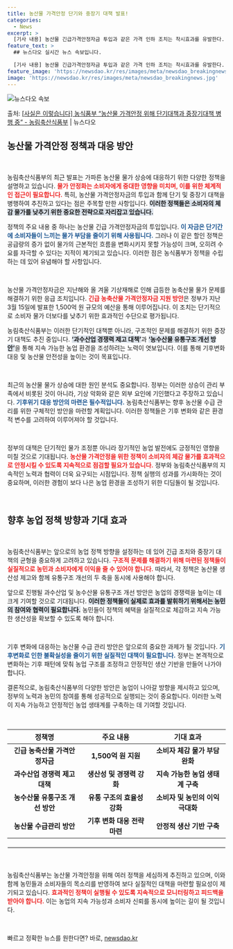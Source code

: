 ```yaml
---
title: 농산물 가격안정 단기와 중장기 대책 발표!
categories:
  - News
excerpt: >
  [기사 내용] 농산물 긴급가격안정자금 투입과 같은 가격 인하 조치는 착시효과를 유발한다. 공급량이 늘지 않은…
feature_text: >
  ## 뉴스다오 실시간 뉴스 속보입니다.

  [기사 내용] 농산물 긴급가격안정자금 투입과 같은 가격 인하 조치는 착시효과를 유발한다. 공급량이 늘지 않은…
feature_image: 'https://newsdao.kr/res/images/meta/newsdao_breakingnews.jpg'
image: 'https://newsdao.kr/res/images/meta/newsdao_breakingnews.jpg'
---
```


![뉴스다오 속보](https://newsdao.kr/res/images/meta/newsdao_breakingnews.jpg)

<p>출처: <a href="https://newsdao.kr/3805" rel="dofollow">[사실은 이렇습니다] 농식품부 “농산물 가격안정 위해 단기대책과 중장기대책 병행 중” - 농림축산식품부</a> | 뉴스다오</p>

<h2 data-ke-size="size26">농산물 가격안정 정책과 대응 방안</h2>

<p data-ke-size="size16">&nbsp;</p>

농림축산식품부의 최근 발표는 가파른 농산물 물가 상승에 대응하기 위한 다양한 정책을 설명하고 있습니다. <b><span style="color: #ee2323;">물가 안정화는 소비자에게 중대한 영향을 미치며, 이를 위한 체계적인 접근이 필요합니다.</span></b> 특히, 농산물 가격안정자금의 투입과 함께 단기 및 중장기 대책을 병행하여 추진하고 있다는 점은 주목할 만한 사항입니다. <b><span style="background-color: #21538527;">이러한 정책들은 소비자의 체감 물가를 낮추기 위한 중요한 전략으로 자리잡고 있습니다.</span></b>  

정책의 주요 내용 중 하나는 농산물 긴급 가격안정자금의 투입입니다. <b><span style="color: #1a5490;">이 자금은 단기간에 소비자들이 느끼는 물가 부담을 줄이기 위해 사용됩니다.</span></b> 그러나 이 같은 할인 정책은 공급량의 증가 없이 물가의 근본적인 흐름을 변화시키지 못할 가능성이 크며, 오히려 수요를 자극할 수 있다는 지적이 제기되고 있습니다. 이러한 점은 농식품부가 정책을 수립하는 데 있어 유념해야 할 사항입니다.

<p data-ke-size="size16">&nbsp;</p>

농산물 가격안정자금은 지난해와 올 겨울 기상재해로 인해 급등한 농축산물 물가 문제를 해결하기 위한 응급 조치입니다. <b><span style="color: #ee2323;">긴급 농축산물 가격안정자금 지원 방안</span></b>은 정부가 지난 3월 15일에 발표한 1,500억 원 규모의 예산을 통해 이루어집니다. 이 조치는 단기적으로 소비자 물가 더보다를 낮추기 위한 효과적인 수단으로 평가됩니다.

농림축산식품부는 이러한 단기적인 대책뿐 아니라, 구조적인 문제를 해결하기 위한 중장기 대책도 추진 중입니다. <b><span style="background-color: #21538527;">‘과수산업 경쟁력 제고 대책’</span></b>과 <b><span style="background-color: #21538527;">‘농수산물 유통구조 개선 방안’</span></b>을 통해 지속 가능한 농업 환경을 조성하려는 노력이 엿보입니다. 이를 통해 기후변화 대응 및 농산물 안전성을 높이는 것이 목표입니다.

<p data-ke-size="size16">&nbsp;</p>

최근의 농산물 물가 상승에 대한 원인 분석도 중요합니다. 정부는 이러한 상승이 관리 부족에서 비롯된 것이 아니라, 기상 악화와 같은 외부 요인에 기인했다고 주장하고 있습니다. <b><span style="color: #1a5490;">기후위기 대응 방안의 마련은 필수적입니다.</span></b> 농림축산식품부는 향후 농산물 수급 관리를 위한 구체적인 방안을 마련할 계획입니다. 이러한 정책들은 기후 변화와 같은 환경적 변수를 고려하여 이루어져야 할 것입니다.

<p data-ke-size="size16">&nbsp;</p>

정부의 대책은 단기적인 물가 조정뿐 아니라 장기적인 농업 발전에도 긍정적인 영향을 미칠 것으로 기대됩니다. <b><span style="color: #ee2323;">농산물 가격안정을 위한 정책이 소비자의 체감 물가를 효과적으로 안정시킬 수 있도록 지속적으로 점검할 필요가 있습니다.</span></b> 정부와 농림축산식품부의 지속적인 노력과 협력이 더욱 요구되는 시점입니다. 정책 실행의 성과를 가시화하는 것이 중요하며, 이러한 경험이 보다 나은 농업 환경을 조성하기 위한 디딤돌이 될 것입니다.

<p data-ke-size="size16">&nbsp;</p>

<h2 data-ke-size="size26">향후 농업 정책 방향과 기대 효과</h2>

<p data-ke-size="size16">&nbsp;</p>

농림축산식품부는 앞으로의 농업 정책 방향을 설정하는 데 있어 긴급 조치와 중장기 대책의 균형을 중요하게 고려하고 있습니다. <b><span style="color: #ee2323;">구조적 문제를 해결하기 위해 마련된 정책들이 실질적으로 농민과 소비자에게 이익을 줄 수 있어야 합니다.</span></b> 따라서, 각 정책은 농산물 생산성 제고와 함께 유통구조 개선의 두 축을 동시에 사용해야 합니다.

앞으로 진행될 과수산업 및 농수산물 유통구조 개선 방안은 농업의 경쟁력을 높이는 데 크게 기여할 것으로 기대됩니다. <b><span style="background-color: #21538527;">이러한 정책들이 실제로 효과를 발휘하기 위해서는 농민의 참여와 협력이 필요합니다.</span></b> 농민들이 정책의 혜택을 실질적으로 체감하고 지속 가능한 생산성을 확보할 수 있도록 해야 합니다.

<p data-ke-size="size16">&nbsp;</p>

기후 변화에 대응하는 농산물 수급 관리 방안은 앞으로의 중요한 과제가 될 것입니다. <b><span style="color: #1a5490;">기후변화로 인한 불확실성을 줄이기 위한 실질적인 대책이 필요합니다.</span></b> 정부는 본격적으로 변화하는 기후 패턴에 맞춰 농업 구조를 조정하고 안정적인 생산 기반을 만들어 나가야 합니다. 

결론적으로, 농림축산식품부의 다양한 방안은 농업이 나아갈 방향을 제시하고 있으며, 정부의 노력과 농민의 참여를 통해 성공적으로 실행되는 것이 중요합니다. 이러한 노력이 지속 가능하고 안정적인 농업 생태계를 구축하는 데 기여할 것입니다.

<p data-ke-size="size16">&nbsp;</p>

<table style="width: 100%; border-collapse: collapse;">
<thead>
<tr>
<th style="text-align: center;"><b>정책명</b></th>
<th style="text-align: center;"><b>주요 내용</b></th>
<th style="text-align: center;"><b>기대 효과</b></th>
</tr>
</thead>
<tbody>
<tr>
<td style="text-align: center; height: 17px;"><b>긴급 농축산물 가격안정자금</b></td>
<td style="text-align: center; height: 17px;"><b>1,500억 원 지원</b></td>
<td style="text-align: center; height: 17px;"><b>소비자 체감 물가 부담 완화</b></td>
</tr>
<tr>
<td style="text-align: center; height: 17px;"><b>과수산업 경쟁력 제고 대책</b></td>
<td style="text-align: center; height: 17px;"><b>생산성 및 경쟁력 강화</b></td>
<td style="text-align: center; height: 17px;"><b>지속 가능한 농업 생태계 구축</b></td>
</tr>
<tr>
<td style="text-align: center; height: 17px;"><b>농수산물 유통구조 개선 방안</b></td>
<td style="text-align: center; height: 17px;"><b>유통 구조의 효율성 강화</b></td>
<td style="text-align: center; height: 17px;"><b>소비자 및 농민의 이익 극대화</b></td>
</tr>
<tr>
<td style="text-align: center; height: 17px;"><b>농산물 수급관리 방안</b></td>
<td style="text-align: center; height: 17px;"><b>기후 변화 대응 전략 마련</b></td>
<td style="text-align: center; height: 17px;"><b>안정적 생산 기반 구축</b></td>
</tr>
</tbody>
</table>

<hr style="border:1px solid #eee; margin: 20px 0;">

<p data-ke-size="size16">&nbsp;</p>

농림축산식품부는 농산물 가격안정을 위해 여러 정책을 세심하게 추진하고 있으며, 이와 함께 농민들과 소비자들의 목소리를 반영하여 보다 실질적인 대책을 마련할 필요성이 제기되고 있습니다. <b><span style="color: #ee2323;">효과적인 정책이 실행될 수 있도록 지속적으로 모니터링하고 피드백을 받아야 합니다.</span></b> 이는 농업의 지속 가능성과 소비자 신뢰를 동시에 높이는 길이 될 것입니다.

<p data-ke-size="size16">&nbsp;</p> 

빠르고 정확한 뉴스를 원한다면? 바로, <a href="https://newsdao.kr" rel="dofollow">newsdao.kr</a>



